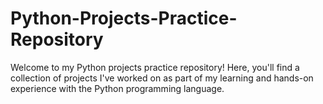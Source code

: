 # Python-Projects-Practice-Repository
Welcome to my Python projects practice repository! Here, you'll find a collection of projects I've worked on as part of my learning and hands-on experience with the Python programming language.
